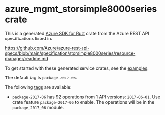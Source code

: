 # azure_mgmt_storsimple8000series crate

This is a generated [Azure SDK for Rust](https://github.com/Azure/azure-sdk-for-rust) crate from the Azure REST API specifications listed in:

https://github.com/Azure/azure-rest-api-specs/blob/main/specification/storsimple8000series/resource-manager/readme.md

To get started with these generated service crates, see the [examples](https://github.com/Azure/azure-sdk-for-rust/blob/main/services/README.md#examples).

The default tag is `package-2017-06`.

The following [tags](https://github.com/Azure/azure-sdk-for-rust/blob/main/services/tags.md) are available:

- `package-2017-06` has 92 operations from 1 API versions: `2017-06-01`. Use crate feature `package-2017-06` to enable. The operations will be in the `package_2017_06` module.